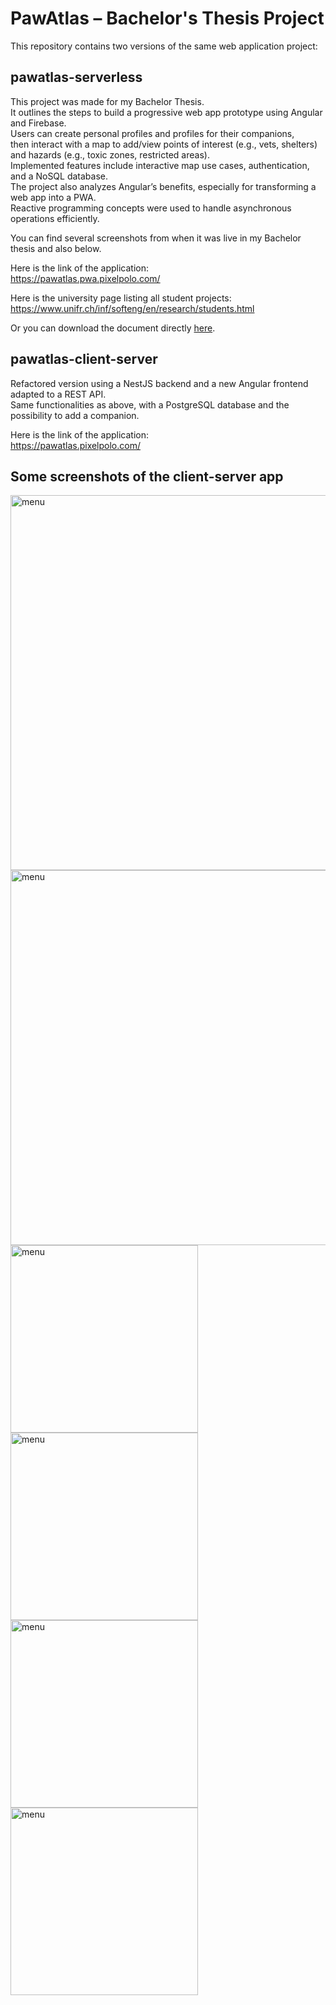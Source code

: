 # PawAtlas – Bachelor's Thesis Project

This repository contains two versions of the same web application project:

## pawatlas-serverless

This project was made for my Bachelor Thesis.  
It outlines the steps to build a progressive web app prototype using Angular and Firebase.  
Users can create personal profiles and profiles for their companions,  
then interact with a map to add/view points of interest (e.g., vets, shelters) and hazards (e.g., toxic zones, restricted areas).  
Implemented features include interactive map use cases, authentication, and a NoSQL database.  
The project also analyzes Angular’s benefits, especially for transforming a web app into a PWA.  
Reactive programming concepts were used to handle asynchronous operations efficiently.

You can find several screenshots from when it was live in my Bachelor thesis and also below.

Here is the link of the application:  
<https://pawatlas.pwa.pixelpolo.com/>

Here is the university page listing all student projects:  
<https://www.unifr.ch/inf/softeng/en/research/students.html>

Or you can download the document directly [here](https://www.unifr.ch/inf/softeng/en/assets/public/files/research/students_projects/bachelor/Bachelor_Ricci_Paul.pdf).

## pawatlas-client-server

Refactored version using a NestJS backend and a new Angular frontend adapted to a REST API.  
Same functionalities as above, with a PostgreSQL database and the possibility to add a companion.

Here is the link of the application:  
<https://pawatlas.pixelpolo.com/>

## Some screenshots of the client-server app

<img src="./pawatlas-client-server/pawatlas-frontend/screenshots/00_desktop.png" alt="menu" width="600">  
<img src="./pawatlas-client-server/pawatlas-frontend/screenshots/01_desktop.png" alt="menu" width="600">

<img src="./pawatlas-client-server/pawatlas-frontend/screenshots/00_mobile.png" alt="menu" width="300">  
<img src="./pawatlas-client-server/pawatlas-frontend/screenshots/01_mobile.png" alt="menu" width="300">

<img src="./pawatlas-client-server/pawatlas-frontend/screenshots/02_mobile.png" alt="menu" width="300">
<img src="./pawatlas-client-server/pawatlas-frontend/screenshots/03_mobile.png" alt="menu" width="300">
